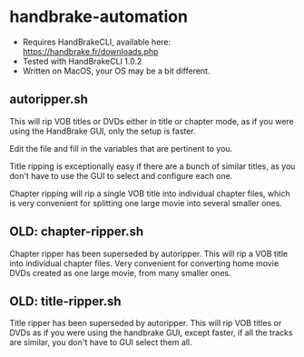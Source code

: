 # handbrake-automation
* Requires HandBrakeCLI, available here: https://handbrake.fr/downloads.php 
* Tested with HandBrakeCLI 1.0.2
* Written on MacOS, your OS may be a bit different.

## autoripper.sh
This will rip VOB titles or DVDs either in title or chapter mode, as if you were using the HandBrake GUI, only the setup is faster.

Edit the file and fill in the variables that are pertinent to you.

Title ripping is exceptionally easy if there are a bunch of similar titles, as you don't have to use the GUI to select and configure each one.

Chapter ripping will rip a single VOB title into individual chapter files, which is very convenient for splitting one large movie into several smaller ones.

## OLD: chapter-ripper.sh
Chapter ripper has been superseded by autoripper.
This will rip a VOB title into individual chapter files. Very convenient for converting home movie DVDs created as one large movie, from many smaller ones.

## OLD: title-ripper.sh
Title ripper has been superseded by autoripper.
This will rip VOB titles or DVDs as if you were using the handbrake GUI, except faster, if all the tracks are similar, you don't have to GUI select them all.
